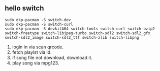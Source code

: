 ## hello switch
```
sudo dkp-pacman -S switch-dev
sudo dkp-pacman -S switch-curl
sudo dkp-pacman -S devkitA64 switch-tools switch-curl switch-bzip2 switch-freetype switch-libjpeg-turbo switch-sdl2 switch-sdl2_gfx switch-sdl2_image switch-sdl2_ttf switch-zlib switch-libpng
```

1. login in via scan qrcode.
2. fetch playlst via id.
3. if song file not download, download it.
4. play song via mpg123.